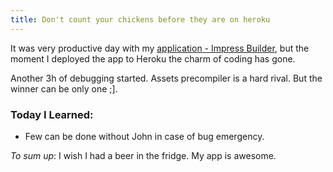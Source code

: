 ```yaml
--- 
title: Don't count your chickens before they are on heroku
---
```


It was very productive day with my [application - Impress Builder](http://impress-builder.herokuapp.com/), but the moment I deployed the app to Heroku the charm of coding has gone.

Another 3h of debugging started. Assets precompiler is a hard rival. But the winner can be only one ;].


### Today I Learned:
* Few can be done without John in case of bug emergency.

_To sum up_:
I wish I had a beer in the fridge. My app is awesome.